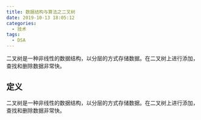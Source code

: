 ```yaml
---
title: 数据结构与算法之二叉树
date: 2019-10-13 18:05:12
categories:
  - 技术
tags:
  - DSA
---
```


二叉树是一种非线性的数据结构，以分层的方式存储数据。在二叉树上进行添加，查找和删除数据非常快。

<!--more-->

## 定义

二叉树是一种非线性的数据结构，以分层的方式存储数据。在二叉树上进行添加，查找和删除数据非常快。
